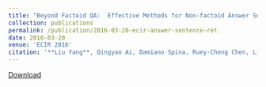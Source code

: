 ```yaml
---
title: "Beyond Factoid QA:  Effective Methods for Non-factoid Answer Sentence Retrieval"
collection: publications
permalink: /publication/2016-03-20-ecir-answer-sentence-ret
date: 2016-03-20
venue: 'ECIR 2016'
citation: '**Liu Yang**, Qingyao Ai, Damiano Spina, Ruey-Cheng Chen, Liang Pang, W. Bruce Croft, Jiafeng Guo and Falk Scholer. Beyond Factoid QA:  Effective Methods for Non-factoid Answer Sentence Retrieval. In Proceedings of  the 38th European Conference on Information Retrieval (ECIR 2016), Padova, Italy, March 20-23, 2016. Full Oral Paper. Acceptance rate = 21%.'
---
```


<a href='http://maroo.cs.umass.edu/pub/web/getpdf.php?id=1195'>Download</a>
